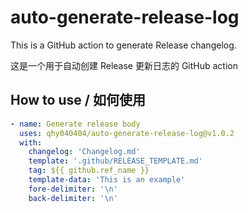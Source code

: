 # auto-generate-release-log

This is a GitHub action to generate Release changelog.

这是一个用于自动创建 Release 更新日志的 GitHub action

## How to use / 如何使用
```yaml
- name: Generate release body
  uses: qhy040404/auto-generate-release-log@v1.0.2
  with:
    changelog: 'Changelog.md'
    template: '.github/RELEASE_TEMPLATE.md'
    tag: ${{ github.ref_name }}
    template-data: 'This is an example'
    fore-delimiter: '\n'
    back-delimiter: '\n'
```